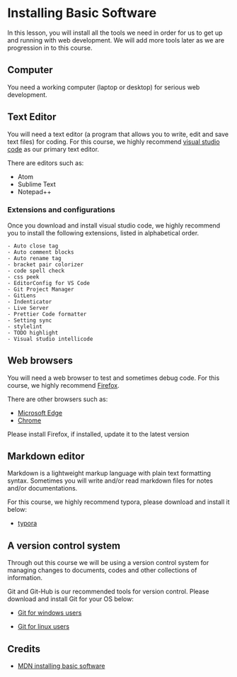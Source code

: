 # Installing Basic Software

In this lesson, you will install all the tools we need in order for us to get up and running with web development. We will add more tools later as we are progression in to this course.

## Computer

You need a working computer (laptop or desktop) for serious web development.

## Text Editor

You will need a text editor (a program that allows you to write, edit and save text files) for coding. For this course, we highly recommend [visual studio code](https://code.visualstudio.com/) as our primary text editor.

There are editors such as:

- Atom
- Sublime Text
- Notepad++

###  Extensions and configurations

Once you download and install visual studio code, we highly recommend you to install the following extensions, listed in alphabetical order. 

	- Auto close tag
	- Auto comment blocks
	- Auto rename tag
	- bracket pair colorizer
	- code spell check
	- css peek
	- EditorConfig for VS Code
	- Git Project Manager
	- GitLens
	- Indenticator
	- Live Server
	- Prettier Code formatter
	- Setting sync
	- stylelint
	- TODO highlight
	- Visual studio intellicode

## Web browsers

You will need a web browser  to test and sometimes debug code. For this course, we highly recommend [Firefox](https://www.mozilla.org/en-US/firefox/new/).

There are other browsers such as:

- [Microsoft Edge](https://www.microsoft.com/edge)
- [Chrome](https://www.google.com/chrome/browser/)

Please install Firefox, if installed, update it to the latest version

## Markdown editor

Markdown is a lightweight markup language with plain text formatting syntax. Sometimes you will write and/or read markdown files for notes and/or documentations. 

For this course, we highly recommend typora, please download and install it below:

- [typora](https://typora.io/)

## A version control system

Through out this course we will be using a version control system for managing changes to documents, codes and other collections of information.

Git and Git-Hub is our recommended tools for version control. Please download and install Git for your OS below:

- [Git for windows users](https://git-scm.com/download/win)

- [Git for linux users](https://git-scm.com/download/linux)

## Credits

- [MDN installing basic software](https://flaviocopes.com/vscode/)

